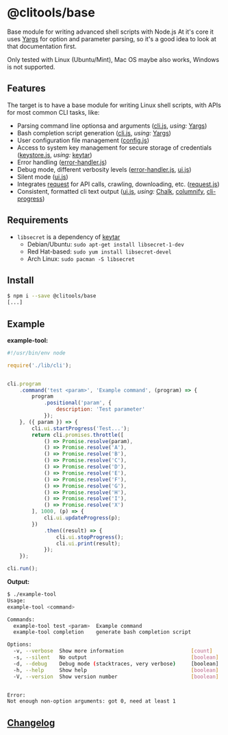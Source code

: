 # @clitools/base

Base module for writing advanced shell scripts with Node.js
At it's core it uses [Yargs](https://github.com/yargs/yargs) for option and parameter parsing, so it's a good idea to look at that documentation first.

Only tested with Linux (Ubuntu/Mint), Mac OS maybe also works, Windows is not supported.

## Features

The target is to have a base module for writing Linux shell scripts, with APIs for most common CLI tasks, like:

* Parsing command line optionsa and arguments ([cli.js](lib/cli.js), _using:_ [Yargs](https://github.com/yargs/yargs))
* Bash completion script generation ([cli.js](lib/cli.js), _using:_ [Yargs](https://github.com/yargs/yargs))
* User configuration file management ([config.js](lib/config.js))
* Access to system key management for secure storage of credentials ([keystore.js](lib/error-handler.js), _using:_ [keytar](https://github.com/atom/node-keytar))
* Error handling ([error-handler.js](lib/error-handler.js))
* Debug mode, different verbosity levels ([error-handler.js](lib/error-handler.js), [ui.js](lib/ui.js))
* Silent mode ([ui.js](lib/ui.js))
* Integrates [request](https://github.com/request/request) for API calls, crawling, downloading, etc. ([request.js](lib/request.js))
* Consistent, formatted cli text output ([ui.js](lib/ui.js), _using:_ [Chalk](https://github.com/chalk/chalk), [columnify](https://github.com/timoxley/columnify), [cli-progress](https://github.com/AndiDittrich/Node.CLI-Progress))

## Requirements

* `libsecret` is a dependency of [keytar](https://github.com/atom/node-keytar)
  * Debian/Ubuntu: `sudo apt-get install libsecret-1-dev`
  * Red Hat-based: `sudo yum install libsecret-devel`
  * Arch Linux: `sudo pacman -S libsecret`

## Install

```bash
$ npm i --save @clitools/base
[...]
```

## Example

**example-tool:**

```javascript
#!/usr/bin/env node

require('./lib/cli');


cli.program
    .command('test <param>', 'Example command', (program) => {
        program
            .positional('param', {
                description: 'Test parameter'
            });
    }, ({ param }) => {
        cli.ui.startProgress('Test...');
        return cli.promises.throttle([
            () => Promise.resolve(param),
            () => Promise.resolve('A'),
            () => Promise.resolve('B'),
            () => Promise.resolve('C'),
            () => Promise.resolve('D'),
            () => Promise.resolve('E'),
            () => Promise.resolve('F'),
            () => Promise.resolve('G'),
            () => Promise.resolve('H'),
            () => Promise.resolve('I'),
            () => Promise.resolve('X')
        ], 1000, (p) => {
            cli.ui.updateProgress(p);
        })
            .then((result) => {
                cli.ui.stopProgress();
                cli.ui.print(result);
            });
    });

cli.run();
```

**Output:**

```bash
$ ./example-tool
Usage:
example-tool <command>

Commands:
  example-tool test <param>  Example command
  example-tool completion    generate bash completion script

Options:
  -v, --verbose  Show more information                      [count]
  -s, --silent   No output                                  [boolean]
  -d, --debug    Debug mode (stacktraces, very verbose)     [boolean]
  -h, --help     Show help                                  [boolean]
  -V, --version  Show version number                        [boolean]


Error:
Not enough non-option arguments: got 0, need at least 1
```

## [Changelog](CHANGELOG.md)